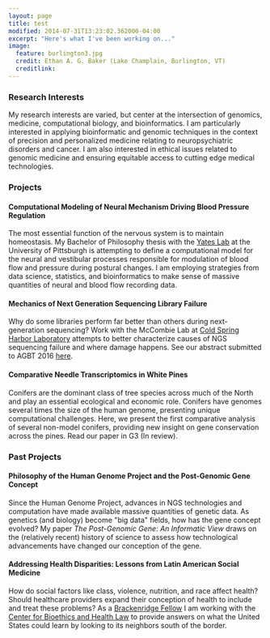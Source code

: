 ```yaml
---
layout: page
title: test 
modified: 2014-07-31T13:23:02.362000-04:00
excerpt: "Here's what I've been working on..."
image:
  feature: burlington3.jpg
  credit: Ethan A. G. Baker (Lake Champlain, Burlington, VT) 
  creditlink: 
---
```

### Research Interests
My research interests are varied, but center at the intersection of genomics, medicine, computational biology, and bioinformatics. I am particularly interested in applying bioinformatic and genomic techniques in the context of precision and personalized medicine relating to neuropsychiatric disorders and cancer. I am also interested in ethical issues related to genomic medicine and ensuring equitable access to cutting edge medical technologies.

### Projects

#### Computational Modeling of Neural Mechanism Driving Blood Pressure Regulation

The most essential function of the nervous system is to maintain homeostasis. My Bachelor of Philosophy thesis with the [Yates Lab](http://neuroyates.com) at the University of Pittsburgh is attempting to define a computational model for the neural and vestibular processes responsible for modulation of blood flow and pressure during postural changes. I am employing strategies from data science, statistics, and bioinformatics to make sense of massive quantities of neural and blood flow recording data.

#### Mechanics of Next Generation Sequencing Library Failure 
Why do some libraries perform far better than others during next-generation sequencing? Work with the McCombie Lab at [Cold Spring Harbor Laboratory](http://cshl.edu) attempts to better characterize causes of NGS sequencing failure and where damage happens. See our abstract submitted to AGBT 2016 [here](http://ethanagbaker.github.io/images/eagb_agbt_2016_abstract.pdf).

#### Comparative Needle Transcriptomics in White Pines
Conifers are the dominant class of tree species across much of the North and play an essential ecological and economic role. Conifers have genomes several times the size of the human genome, presenting unique computational challenges. Here, we present the first comparative analysis of several non-model conifers, providing new insight on gene conservation across the pines. Read our paper in G3 (In review). 

### Past Projects

#### Philosophy of the Human Genome Project and the Post-Genomic Gene Concept
Since the Human Genome Project, advances in NGS technologies and computation have made available massive quantities of genetic data. As genetics (and biology) become "big data" fields, how has the gene concept evolved? My paper _The Post-Genomic Gene: An Informatic View_ draws on the (relatively recent) history of science to assess how technological advancements have changed our conception of the gene.  

#### Addressing Health Disparities: Lessons from Latin American Social Medicine
How do social factors like class, violence, nutrition, and race affect health? Should healthcare providers expand their conception of health to include and treat these problems? As a [Brackenridge Fellow](http://www.honorscollege.pitt.edu/fall-spring-brackenridge-fellowships) I am working with the [Center for Bioethics and Health Law](http://www.bioethics.pitt.edu/) to provide answers on what the United States could learn by looking to its neighbors south of the border. 